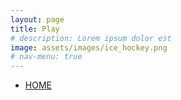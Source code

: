 ```yaml
---
layout: page
title: Play
# description: Lorem ipsum dolor est
image: assets/images/ice_hockey.png
# nav-menu: true
---
```


<!-- Main -->
<div id="main">
<head>
    <meta charset="UTF-8">
    <meta http-equiv="X-UA-Compatible" content="IE=edge">
    <meta name="viewport" content="width=device-width, initial-scale=1.0">
    <link rel="stylesheet" href="/assets/css/gallery.css">
    <title>Work</title>
</head>
<body>
	<nav>
		<div class="row">
			<div class="col-md-9">
				<ul>
					<li><a href="../">HOME</a></li>
				</ul>
			</div>
		</div>
	</nav>

    

</body>